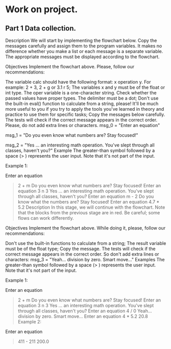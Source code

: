 # Work on project.
## Part 1 Data collection.
Description
We will start by implementing the flowchart below. Copy the messages carefully and assign them to the program variables. It makes no difference whether you make a list or each message is a separate variable. The appropriate messages must be displayed according to the flowchart.



Objectives
Implement the flowchart above. Please, follow our recommendations:

The variable calc should have the following format: x operation y. For example: 2 + 3, 2 + g or 3.1 r 5;
The variables x and y must be of the float or int type. The oper variable is a one-character string. Check whether the passed values have proper types. The delimiter must be a dot;
Don't use the built-in eval() function to calculate from a string, please! It'll be much more useful to you if you try to apply the tools you've learned in theory and practice to use them for specific tasks;
Copy the messages below carefully. The tests will check if the correct message appears in the correct order. Please, do not add extra lines or characters.
msg_0 = "Enter an equation"

msg_1 = "Do you even know what numbers are? Stay focused!"

msg_2 = "Yes ... an interesting math operation. You've slept through all classes, haven't you?"
Example
The greater-than symbol followed by a space (> ) represents the user input. Note that it's not part of the input.

Example 1:

Enter an equation
> 2 + m
Do you even know what numbers are? Stay focused!
Enter an equation
> 3 n 3
Yes ... an interesting math operation. You've slept through all classes, haven't you?
Enter an equation
> m - 2
Do you know what the numbers are? Stay focused!
Enter an equation
> 4.7 * 5.2
Description
In this stage, we will continue with the flowchart. Note that the blocks from the previous stage are in red. Be careful; some flows can work differently.



Objectives
Implement the flowchart above. While doing it, please, follow our recommendations:

Don't use the built-in functions to calculate from a string;
The result variable must be of the float type;
Copy the message. The tests will check if the correct message appears in the correct order. So don't add extra lines or characters: msg_3 = "Yeah... division by zero. Smart move..."
Examples
The greater-than symbol followed by a space (> ) represents the user input. Note that it's not part of the input.

Example 1:

Enter an equation
> 2 + m
Do you even know what numbers are? Stay focused!
Enter an equation
> 3 n 3
Yes ... an interesting math operation. You've slept through all classes, haven't you?
Enter an equation
> 4 / 0
Yeah... division by zero. Smart move...
Enter an equation
> 4 * 5.2
20.8
Example 2:

Enter an equation
> 411 - 211
200.0
